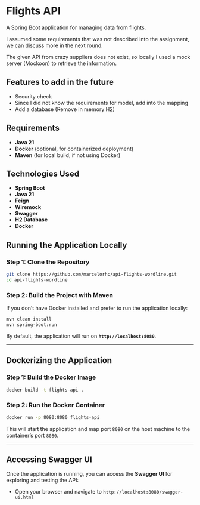 
# Flights API

A Spring Boot application for managing data from flights.

I assumed some requirements that was not described into the assignment, we can discuss more in the next round.

The given API from crazy suppliers does not exist, so locally I used a mock server (Mockoon) to retrieve the information.

## Features to add in the future

- Security check
- Since I did not know the requirements for model, add into the mapping
- Add a database (Remove in memory H2)

## Requirements

- **Java 21**
- **Docker** (optional, for containerized deployment)
- **Maven** (for local build, if not using Docker)

## Technologies Used

- **Spring Boot**
- **Java 21**
- **Feign**
- **Wiremock**
- **Swagger**
- **H2 Database**
- **Docker**

## Running the Application Locally

### Step 1: Clone the Repository

```bash
git clone https://github.com/marcelorhc/api-flights-wordline.git
cd api-flights-wordline
```

### Step 2: Build the Project with Maven

If you don’t have Docker installed and prefer to run the application locally:

```bash
mvn clean install
mvn spring-boot:run
```

By default, the application will run on **`http://localhost:8080`**.

---

## Dockerizing the Application

### Step 1: Build the Docker Image



```bash
docker build -t flights-api .
```

### Step 2: Run the Docker Container

```bash
docker run -p 8080:8080 flights-api
```

This will start the application and map port `8080` on the host machine to the container’s port `8080`.

---

## Accessing Swagger UI

Once the application is running, you can access the **Swagger UI** for exploring and testing the API:

- Open your browser and navigate to `http://localhost:8080/swagger-ui.html`

